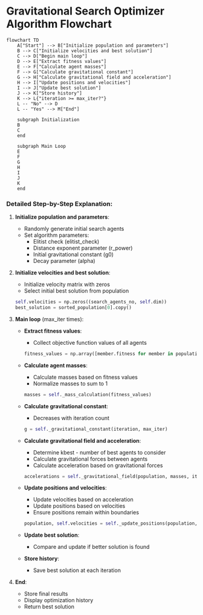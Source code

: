 # Gravitational Search Optimizer Algorithm Flowchart

```mermaid
flowchart TD
    A["Start"] --> B["Initialize population and parameters"]
    B --> C["Initialize velocities and best solution"]
    C --> D["Begin main loop"]
    D --> E["Extract fitness values"]
    E --> F["Calculate agent masses"]
    F --> G["Calculate gravitational constant"]
    G --> H["Calculate gravitational field and acceleration"]
    H --> I["Update positions and velocities"]
    I --> J["Update best solution"]
    J --> K["Store history"]
    K --> L{"iteration >= max_iter?"}
    L -- "No" --> D
    L -- "Yes" --> M["End"]
    
    subgraph Initialization
    B
    C
    end
    
    subgraph Main Loop
    E
    F
    G
    H
    I
    J
    K
    end
```

### Detailed Step-by-Step Explanation:

1. **Initialize population and parameters**:
   - Randomly generate initial search agents
   - Set algorithm parameters:
     * Elitist check (elitist_check)
     * Distance exponent parameter (r_power)
     * Initial gravitational constant (g0)
     * Decay parameter (alpha)

2. **Initialize velocities and best solution**:
   - Initialize velocity matrix with zeros
   - Select initial best solution from population
   ```python
   self.velocities = np.zeros((search_agents_no, self.dim))
   best_solution = sorted_population[0].copy()
   ```

3. **Main loop** (max_iter times):
   - **Extract fitness values**:
     * Collect objective function values of all agents
     ```python
     fitness_values = np.array([member.fitness for member in population])
     ```
   
   - **Calculate agent masses**:
     * Calculate masses based on fitness values
     * Normalize masses to sum to 1
     ```python
     masses = self._mass_calculation(fitness_values)
     ```
   
   - **Calculate gravitational constant**:
     * Decreases with iteration count
     ```python
     g = self._gravitational_constant(iteration, max_iter)
     ```
   
   - **Calculate gravitational field and acceleration**:
     * Determine kbest - number of best agents to consider
     * Calculate gravitational forces between agents
     * Calculate acceleration based on gravitational forces
     ```python
     accelerations = self._gravitational_field(population, masses, iteration, max_iter, g)
     ```
   
   - **Update positions and velocities**:
     * Update velocities based on acceleration
     * Update positions based on velocities
     * Ensure positions remain within boundaries
     ```python
     population, self.velocities = self._update_positions(population, accelerations)
     ```
   
   - **Update best solution**:
     * Compare and update if better solution is found
   
   - **Store history**:
     * Save best solution at each iteration

4. **End**:
   - Store final results
   - Display optimization history
   - Return best solution